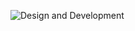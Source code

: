 ![Design and Development](https://github.com/muhammadanzamuneebkhan/muhammadanzamuneebkhan/master/githubbanner.jpg)
